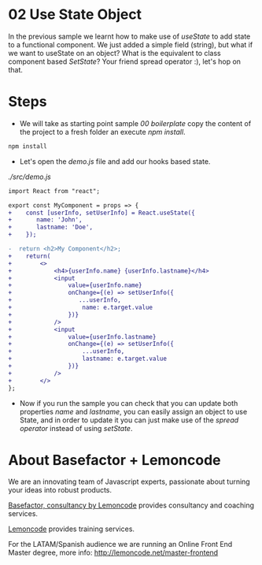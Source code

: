 # 02 Use State Object

In the previous sample we learnt how to make use of _useState_ to add state
to a functional component. We just added a simple field (string), but what
if we want to useState on an object? What is the equivalent to class
component based _SetState_? Your friend spread operator :), let's hop on that.

# Steps

- We will take as starting point sample _00 boilerplate_ copy the content of the
  project to a fresh folder an execute _npm install_.

```bash
npm install
```

- Let's open the _demo.js_ file and add our hooks based state.

_./src/demo.js_

```diff
import React from "react";

export const MyComponent = props => {
+    const [userInfo, setUserInfo] = React.useState({
+       name: 'John',
+       lastname: 'Doe',
+    });

-  return <h2>My Component</h2>;
+    return(
+        <>
+            <h4>{userInfo.name} {userInfo.lastname}</h4>
+            <input
+                value={userInfo.name}
+                onChange={(e) => setUserInfo({
+                   ...userInfo,
+                    name: e.target.value
+                })}
+            />
+            <input
+                value={userInfo.lastname}
+                onChange={(e) => setUserInfo({
+                    ...userInfo,
+                    lastname: e.target.value
+                })}
+            />
+        </>
};
```

- Now if you run the sample you can check that you can update both properties
  _name_ and _lastname_, you can easily assign an object to use State, and in order
  to update it you can just make use of the _spread operator_ instead of using
  _setState_.

# About Basefactor + Lemoncode

We are an innovating team of Javascript experts, passionate about turning your ideas into robust products.

[Basefactor, consultancy by Lemoncode](http://www.basefactor.com) provides consultancy and coaching services.

[Lemoncode](http://lemoncode.net/services/en/#en-home) provides training services.

For the LATAM/Spanish audience we are running an Online Front End Master degree, more info: http://lemoncode.net/master-frontend

